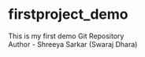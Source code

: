 # firstproject_demo
This is my first demo Git Repository
<br>
Author - Shreeya Sarkar (Swaraj Dhara)

